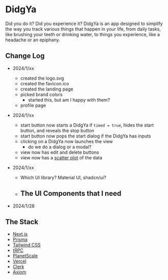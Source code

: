 # DidgYa

Did you do it? Did you experience it? DidgYa is an app designed to simplify the way you track various things that happen in your life, from daily tasks, like brushing your teeth or drinking water, to things you experience, like a headache or an epiphany.

## Change Log
- 2024/1/xx
    - created the logo.svg
    - created the favicon.ico
    - created the landing page
    - picked brand colors
        - started this, but am I happy with them?
    - profile page

- 2024/1/xx
    - start button now starts a DidgYa if `timed = true`, hides the start button, and reveals the stop button
    - start button now pops the start dialog if the DidgYa has inputs
    - clicking on a DidgYa now launches the view
        - do we do a dialog or a modal?
    - view now has edit and delete buttons
    - view now has a [scatter plot](https://mui.com/x/react-charts/scatter/) of the data
- 2024/1/xx
    - Which UI library? Material UI, shadcn/ui?
    - The UI Components that I need
        - 

- 2024/1/28


## The Stack
- [Next.js](https://nextjs.org)
- [Prisma](https://prisma.io)
- [Tailwind CSS](https://tailwindcss.com)
- [tRPC](https://trpc.io)
- [PlanetScale](https://planetscale.com/)
- [Vercel](https://vercel.com/)
- [Clerk](https://clerk.com/)
- [Axiom](https://axiom.co/)